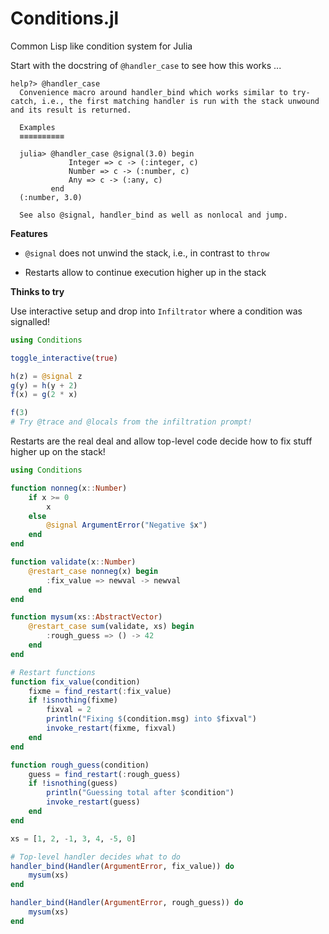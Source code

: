 # Conditions.jl

Common Lisp like condition system for Julia

Start with the docstring of `@handler_case` to see how this works ...
```julia-repl
help?> @handler_case
  Convenience macro around handler_bind which works similar to try-catch, i.e., the first matching handler is run with the stack unwound and its result is returned.

  Examples
  ≡≡≡≡≡≡≡≡≡≡

  julia> @handler_case @signal(3.0) begin
             Integer => c -> (:integer, c)
             Number => c -> (:number, c)
             Any => c -> (:any, c)
         end
  (:number, 3.0)

  See also @signal, handler_bind as well as nonlocal and jump.
```

**Features**

* `@signal` does not unwind the stack, i.e., in contrast to `throw`

* Restarts allow to continue execution higher up in the stack

**Thinks to try**

Use interactive setup and drop into `Infiltrator` where a condition was signalled!

```julia
using Conditions

toggle_interactive(true)

h(z) = @signal z
g(y) = h(y + 2)
f(x) = g(2 * x)

f(3)
# Try @trace and @locals from the infiltration prompt! 
```

Restarts are the real deal and allow top-level code decide how to
fix stuff higher up on the stack!

```julia
using Conditions

function nonneg(x::Number)
    if x >= 0
        x
    else
        @signal ArgumentError("Negative $x")
    end
end

function validate(x::Number)
    @restart_case nonneg(x) begin
        :fix_value => newval -> newval
    end
end

function mysum(xs::AbstractVector)
    @restart_case sum(validate, xs) begin
        :rough_guess => () -> 42
    end
end

# Restart functions
function fix_value(condition)
    fixme = find_restart(:fix_value)
    if !isnothing(fixme)
        fixval = 2
        println("Fixing $(condition.msg) into $fixval")
        invoke_restart(fixme, fixval)
    end
end

function rough_guess(condition)
    guess = find_restart(:rough_guess)
    if !isnothing(guess)
        println("Guessing total after $condition")
        invoke_restart(guess)
    end
end

xs = [1, 2, -1, 3, 4, -5, 0]

# Top-level handler decides what to do
handler_bind(Handler(ArgumentError, fix_value)) do
    mysum(xs)
end

handler_bind(Handler(ArgumentError, rough_guess)) do
    mysum(xs)
end
```

